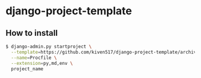 # django-project-template


## How to install
```bash
$ django-admin.py startproject \
  --template=https://github.com/kiven517/django-project-template/archive/master.zip \
  --name=Procfile \
  --extension=py,md,env \
  project_name
```